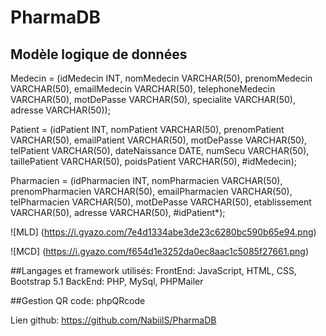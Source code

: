 # PharmaDB

## Modèle logique de données

Medecin = (idMedecin INT, nomMedecin VARCHAR(50), prenomMedecin VARCHAR(50), 
emailMedecin VARCHAR(50), telephoneMedecin VARCHAR(50), motDePasse VARCHAR(50), 
specialite VARCHAR(50), adresse VARCHAR(50));

Patient = (idPatient INT, nomPatient VARCHAR(50), prenomPatient VARCHAR(50), 
emailPatient VARCHAR(50), motDePasse VARCHAR(50), telPatient VARCHAR(50), 
dateNaissance DATE, numSecu VARCHAR(50), taillePatient VARCHAR(50), 
poidsPatient VARCHAR(50), #idMedecin);

Pharmacien = (idPharmacien INT, nomPharmacien VARCHAR(50), prenomPharmacien VARCHAR(50),
 emailPharmacien VARCHAR(50), telPharmacien VARCHAR(50), motDePasse VARCHAR(50), 
etablissement VARCHAR(50), adresse VARCHAR(50), #idPatient*);

![MLD] (https://i.gyazo.com/7e4d1334abe3de23c6280bc590b65e94.png)

![MCD] (https://i.gyazo.com/f654d1e3252da0ec8aac1c5085f27661.png)

##Langages et framework utilisés:
FrontEnd: JavaScript, HTML, CSS, Bootstrap 5.1
BackEnd: PHP, MySql, PHPMailer

##Gestion QR code:
phpQRcode

Lien github: https://github.com/NabiilS/PharmaDB